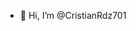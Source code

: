 - 👋 Hi, I’m @CristianRdz701

<!---
CristianRdz701/CristianRdz701 is a ✨ special ✨ repository because its `README.md` (this file) appears on your GitHub profile.
You can click the Preview link to take a look at your changes.
--->

